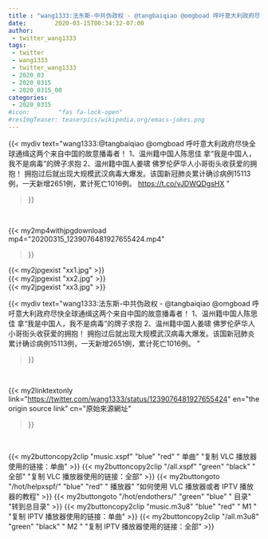 ```yaml
---
title : "wang1333:法东斯-中共伪政权 - @tangbaiqiao @omgboad 呼吁意大利政府尽快全球通缉这两个来自中国的故意播毒者！  1、温州籍中国人陈思佳 拿“我是中国人，我不是病毒”的牌子求抱 2、温州籍中国人姜啸 佛罗伦萨华人小哥街头收获爱的拥抱！  拥抱过后就出现大规模武汉病毒大爆发。该国新冠肺炎累计确诊病例15113例，一天新增2651例，累计死亡1016例。 "
date:        2020-03-15T00:34:32-07:00
author:
 - twitter_wang1333
tags:
 - twitter
 - wang1333
 - twitter_wang1333
 - 2020_03
 - 2020_0315
 - 2020_0315_00
categories:
 - 2020_0315
#icon:        "fas fa-lock-open"
#resImgTeaser: teaserpics/wikipedia.org/emacs-jokes.png
---
```


{{< mydiv text="wang1333:@tangbaiqiao @omgboad 呼吁意大利政府尽快全球通缉这两个来自中国的故意播毒者！  1、温州籍中国人陈思佳 拿“我是中国人，我不是病毒”的牌子求抱 2、温州籍中国人姜啸 佛罗伦萨华人小哥街头收获爱的拥抱！  拥抱过后就出现大规模武汉病毒大爆发。该国新冠肺炎累计确诊病例15113例，一天新增2651例，累计死亡1016例。 https://t.co/vJDWQDgsHX "
>}}
<br>


{{< my2mp4withjpgdownload mp4="20200315_1239076481927655424.mp4"
>}}

{{< my2jpgexist "xx1.jpg" >}}<br>
{{< my2jpgexist "xx2.jpg" >}}<br>
{{< my2jpgexist "xx3.jpg" >}}<br>



{{< mydiv text="wang1333:法东斯-中共伪政权 - @tangbaiqiao @omgboad 呼吁意大利政府尽快全球通缉这两个来自中国的故意播毒者！  1、温州籍中国人陈思佳 拿“我是中国人，我不是病毒”的牌子求抱 2、温州籍中国人姜啸 佛罗伦萨华人小哥街头收获爱的拥抱！  拥抱过后就出现大规模武汉病毒大爆发。该国新冠肺炎累计确诊病例15113例，一天新增2651例，累计死亡1016例。 "
>}}
<br>

{{< my2linktextonly link="https://twitter.com/wang1333/status/1239076481927655424"
en="the origin source link" cn="原始來源網址"
>}}


<br>

{{< my2buttoncopy2clip "music.xspf"        "blue"   "red"    " 单曲"  "复制 VLC 播放器使用的链接：单曲" >}} {{< my2buttoncopy2clip "/all.xspf"         "green"  "black"  " 全部"  "复制 VLC 播放器使用的链接：全部" >}} {{< my2buttongoto      "/hot/helpxspf/"    "blue"   "red"    " 播放器" "如何使用 VLC 播放器或者 IPTV 播放器的教程" >}} {{< my2buttongoto      "/hot/endothers/"   "green"  "blue"   " 目录"   "转到总目录" >}} {{< my2buttoncopy2clip "music.m3u8"        "blue"   "red"    " M1 "    "复制 IPTV 播放器使用的链接：单曲" >}} {{< my2buttoncopy2clip "/all.m3u8"         "green"  "black"  " M2 "    "复制 IPTV 播放器使用的链接：全部" >}} 
